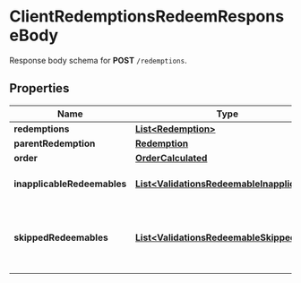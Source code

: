 

# ClientRedemptionsRedeemResponseBody

Response body schema for **POST** `/redemptions`.

## Properties

| Name | Type | Description | Notes |
|------------ | ------------- | ------------- | -------------|
|**redemptions** | [**List&lt;Redemption&gt;**](Redemption.md) |  |  [optional] |
|**parentRedemption** | [**Redemption**](Redemption.md) |  |  [optional] |
|**order** | [**OrderCalculated**](OrderCalculated.md) |  |  [optional] |
|**inapplicableRedeemables** | [**List&lt;ValidationsRedeemableInapplicable&gt;**](ValidationsRedeemableInapplicable.md) | Lists validation results of each inapplicable redeemable. |  [optional] |
|**skippedRedeemables** | [**List&lt;ValidationsRedeemableSkipped&gt;**](ValidationsRedeemableSkipped.md) | Lists validation results of each redeemable. If a redeemable can be applied, the API returns &#x60;\&quot;status\&quot;: \&quot;APPLICABLE\&quot;&#x60;. |  [optional] |



